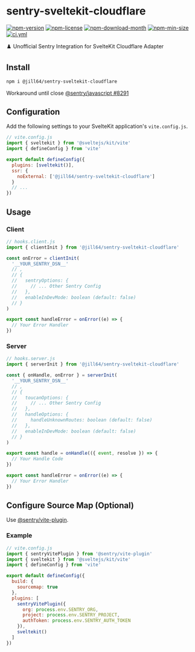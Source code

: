 <!----- BEGIN GHOST DOCS HEADER ----->

# sentry-sveltekit-cloudflare

[![npm-version](https://img.shields.io/npm/v/@jill64/sentry-sveltekit-cloudflare)](https://npmjs.com/package/@jill64/sentry-sveltekit-cloudflare) [![npm-license](https://img.shields.io/npm/l/@jill64/sentry-sveltekit-cloudflare)](https://npmjs.com/package/@jill64/sentry-sveltekit-cloudflare) [![npm-download-month](https://img.shields.io/npm/dm/@jill64/sentry-sveltekit-cloudflare)](https://npmjs.com/package/@jill64/sentry-sveltekit-cloudflare) [![npm-min-size](https://img.shields.io/bundlephobia/min/@jill64/sentry-sveltekit-cloudflare)](https://npmjs.com/package/@jill64/sentry-sveltekit-cloudflare) [![ci.yml](https://github.com/jill64/sentry-sveltekit-cloudflare/actions/workflows/ci.yml/badge.svg)](https://github.com/jill64/sentry-sveltekit-cloudflare/actions/workflows/ci.yml)

♟️ Unofficial Sentry Integration for SvelteKit Cloudflare Adapter

## Install

```sh
npm i @jill64/sentry-sveltekit-cloudflare
```

<!----- END GHOST DOCS HEADER ----->

Workaround until close [@sentry/javascript #8291](https://github.com/getsentry/sentry-javascript/issues/8291)

## Configuration

Add the following settings to your SvelteKit application's `vite.config.js`.

```js
// vite.config.js
import { sveltekit } from '@sveltejs/kit/vite'
import { defineConfig } from 'vite'

export default defineConfig({
  plugins: [sveltekit()],
  ssr: {
    noExternal: ['@jill64/sentry-sveltekit-cloudflare']
  }
  // ...
})
```

## Usage

### Client

```js
// hooks.client.js
import { clientInit } from '@jill64/sentry-sveltekit-cloudflare'

const onError = clientInit(
  '__YOUR_SENTRY_DSN__'
  // ,
  // {
  //   sentryOptions: {
  //     // ... Other Sentry Config
  //   },
  //   enableInDevMode: boolean (default: false)
  // }
)

export const handleError = onError((e) => {
  // Your Error Handler
})
```

### Server

```js
// hooks.server.js
import { serverInit } from '@jill64/sentry-sveltekit-cloudflare'

const { onHandle, onError } = serverInit(
  '__YOUR_SENTRY_DSN__'
  // ,
  // {
  //   toucanOptions: {
  //     // ... Other Sentry Config
  //   },
  //   handleOptions: {
  //     handleUnknownRoutes: boolean (default: false)
  //   },
  //   enableInDevMode: boolean (default: false)
  // }
)

export const handle = onHandle(({ event, resolve }) => {
  // Your Handle Code
})

export const handleError = onError((e) => {
  // Your Error Handler
})
```

## Configure Source Map (Optional)

Use [@sentry/vite-plugin](https://npmjs.com/package/@sentry/vite-plugin).

### Example

```js
// vite.config.js
import { sentryVitePlugin } from '@sentry/vite-plugin'
import { sveltekit } from '@sveltejs/kit/vite'
import { defineConfig } from 'vite'

export default defineConfig({
  build: {
    sourcemap: true
  },
  plugins: [
    sentryVitePlugin({
      org: process.env.SENTRY_ORG,
      project: process.env.SENTRY_PROJECT,
      authToken: process.env.SENTRY_AUTH_TOKEN
    }),
    sveltekit()
  ]
})
```
